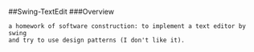 ##Swing-TextEdit
###Overview

    a homework of software construction: to implement a text editor by swing
    and try to use design patterns (I don't like it).
